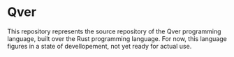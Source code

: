 # Qver 
This repository represents the source repository of the Qver programming language, built over the Rust programming language. For now, this language figures in a state of devellopement, not yet ready for actual use. 

